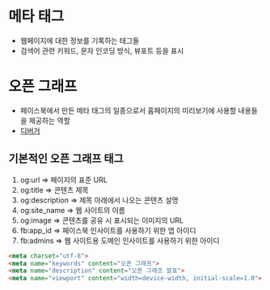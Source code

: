 # 메타 태그
* 웹페이지에 대한 정보를 기록하는 태그들
* 검색어 관련 키워드, 문자 인코딩 방식, 뷰포트 등을 표시

# 오픈 그래프
* 페이스북에서 만든 메타 태그의 일종으로서 홈페이지의 미리보기에 사용할 내용들을 제공하는 역할
* [디버거](https://developers.facebook.com/tools/debug/sharing/)

## 기본적인 오픈 그래프 태그
1. og:url => 페이지의 표준 URL
1. og:title => 콘텐츠 제목
1. og:description => 제목 아래에서 나오는 콘텐츠 설명
1. og:site_name => 웹 사이트의 이름
1. og:image => 콘텐츠를 공유 시 표시되는 이미지의 URL
1. fb:app_id => 페이스북 인사이트를 사용하기 위한 앱 아이디
1. fb:admins => 웹 사이트용 도메인 인사이트를 사용하기 위한 아이디

```html
<meta charset="utf-8">
<meta name="keywords" content="오픈 그래프">
<meta name="description" content="오픈 그래프 발표">
<meta name="viewport" content="width=device-width, initial-scale=1.0">
```